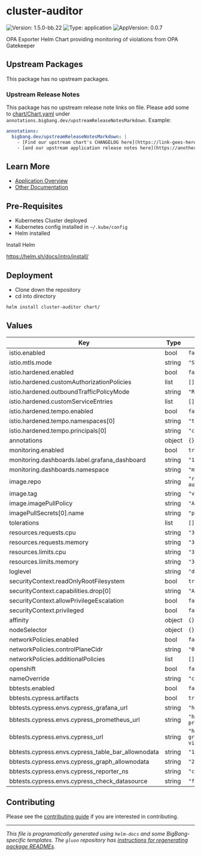 <!-- Warning: Do not manually edit this file. See notes on gluon + helm-docs at the end of this file for more information. -->
# cluster-auditor

![Version: 1.5.0-bb.22](https://img.shields.io/badge/Version-1.5.0--bb.22-informational?style=flat-square) ![Type: application](https://img.shields.io/badge/Type-application-informational?style=flat-square) ![AppVersion: 0.0.7](https://img.shields.io/badge/AppVersion-0.0.7-informational?style=flat-square)

OPA Exporter Helm Chart providing monitoring of violations from OPA Gatekeeper

## Upstream Packages

This package has no upstream packages.

### Upstream Release Notes

This package has no upstream release note links on file. Please add some to [chart/Chart.yaml](chart/Chart.yaml) under `annotations.bigbang.dev/upstreamReleaseNotesMarkdown`.
Example:
```yaml
annotations:
  bigbang.dev/upstreamReleaseNotesMarkdown: |
    - [Find our upstream chart's CHANGELOG here](https://link-goes-here/CHANGELOG.md)
    - [and our upstream application release notes here](https://another-link-here/RELEASE_NOTES.md)
```

## Learn More
* [Application Overview](docs/overview.md)
* [Other Documentation](docs/)

## Pre-Requisites

* Kubernetes Cluster deployed
* Kubernetes config installed in `~/.kube/config`
* Helm installed

Install Helm

https://helm.sh/docs/intro/install/

## Deployment

* Clone down the repository
* cd into directory
```bash
helm install cluster-auditor chart/
```

## Values

| Key | Type | Default | Description |
|-----|------|---------|-------------|
| istio.enabled | bool | `false` |  |
| istio.mtls.mode | string | `"STRICT"` |  |
| istio.hardened.enabled | bool | `false` |  |
| istio.hardened.customAuthorizationPolicies | list | `[]` |  |
| istio.hardened.outboundTrafficPolicyMode | string | `"REGISTRY_ONLY"` |  |
| istio.hardened.customServiceEntries | list | `[]` |  |
| istio.hardened.tempo.enabled | bool | `false` |  |
| istio.hardened.tempo.namespaces[0] | string | `"tempo"` |  |
| istio.hardened.tempo.principals[0] | string | `"cluster.local/ns/tempo/sa/tempo-tempo"` |  |
| annotations | object | `{}` |  |
| monitoring.enabled | bool | `true` |  |
| monitoring.dashboards.label.grafana_dashboard | string | `"1"` |  |
| monitoring.dashboards.namespace | string | `"monitoring"` |  |
| image.repo | string | `"registry1.dso.mil/ironbank/bigbang/cluster-auditor/opa-exporter"` |  |
| image.tag | string | `"v0.0.7"` |  |
| image.imagePullPolicy | string | `"Always"` |  |
| imagePullSecrets[0].name | string | `"private-registry"` |  |
| tolerations | list | `[]` |  |
| resources.requests.cpu | string | `"300m"` |  |
| resources.requests.memory | string | `"300Mi"` |  |
| resources.limits.cpu | string | `"300m"` |  |
| resources.limits.memory | string | `"300Mi"` |  |
| loglevel | string | `"debug"` |  |
| securityContext.readOnlyRootFilesystem | bool | `true` |  |
| securityContext.capabilities.drop[0] | string | `"ALL"` |  |
| securityContext.allowPrivilegeEscalation | bool | `false` |  |
| securityContext.privileged | bool | `false` |  |
| affinity | object | `{}` |  |
| nodeSelector | object | `{}` |  |
| networkPolicies.enabled | bool | `false` |  |
| networkPolicies.controlPlaneCidr | string | `"0.0.0.0/0"` |  |
| networkPolicies.additionalPolicies | list | `[]` |  |
| openshift | bool | `false` |  |
| nameOverride | string | `"cluster-auditor"` |  |
| bbtests.enabled | bool | `false` |  |
| bbtests.cypress.artifacts | bool | `true` |  |
| bbtests.cypress.envs.cypress_grafana_url | string | `"http://grafana.monitoring.svc.cluster.local"` |  |
| bbtests.cypress.envs.cypress_prometheus_url | string | `"http://monitoring-kube-prometheus-prometheus.monitoring.svc.cluster.local:9090"` |  |
| bbtests.cypress.envs.cypress_url | string | `"http://monitoring-grafana.monitoring.svc.cluster.local/d/YBgRZG6Mz/opa-violations?orgId=1"` |  |
| bbtests.cypress.envs.cypress_table_bar_allownodata | string | `"1"` |  |
| bbtests.cypress.envs.cypress_graph_allownodata | string | `"2"` |  |
| bbtests.cypress.envs.cypress_reporter_ns | string | `"cluster-auditor"` |  |
| bbtests.cypress.envs.cypress_check_datasource | string | `"false"` |  |

## Contributing

Please see the [contributing guide](./CONTRIBUTING.md) if you are interested in contributing.

---

_This file is programatically generated using `helm-docs` and some BigBang-specific templates. The `gluon` repository has [instructions for regenerating package READMEs](https://repo1.dso.mil/big-bang/product/packages/gluon/-/blob/master/docs/bb-package-readme.md)._

